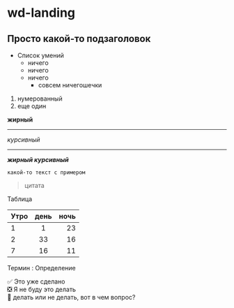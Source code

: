 # wd-landing
## Просто какой-то подзаголовок
* Список умений
    * ничего
    * ничего
    * ничего
        * совсем ничегошечки
1. нумерованный
2. еще один        

__жирный__
***
_курсивный_
***
___жирный курсивный___
````
какой-то текст с примером
````
>цитата

Таблица

Утро |день   |ночь
:----|:-----:|-----:
1 | 1 | 23
2 | 33| 16
7 | 16| 11

Термин
: Определение

:white_check_mark: Это уже сделано    
:negative_squared_cross_mark: Я не буду это делать    
:black_square_button: делать или не делать, вот в чем вопрос?     